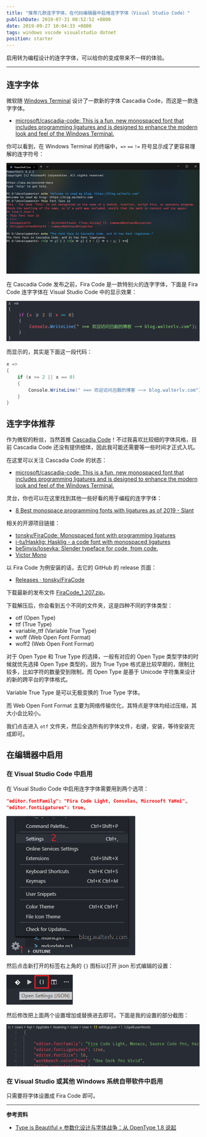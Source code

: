 ```yaml
---
title: "推荐几款连字字体，在代码编辑器中启用连字字体（Visual Studio Code）"
publishDate: 2019-07-31 08:52:52 +0800
date: 2019-09-27 10:04:33 +0800
tags: windows vscode visualstudio dotnet
position: starter
---
```


启用转为编程设计的连字字体，可以给你的变成带来不一样的体验。

---

<div id="toc"></div>

## 连字字体

微软随 [Windows Terminal](https://github.com/microsoft/terminal) 设计了一款新的字体 Cascadia Code，而这是一款连字字体。

- [microsoft/cascadia-code: This is a fun, new monospaced font that includes programming ligatures and is designed to enhance the modern look and feel of the Windows Terminal.](https://github.com/microsoft/cascadia-code)

你可以看到，在 Windows Terminal 的终端中，`=>` `==` `!=` 符号显示成了更容易理解的连字符号：

![Cascadia Code](/static/posts/2019-09-27-10-01-28.png)

在 Cascadia Code 发布之前，Fira Code 是一款特别火的连字字体，下面是 Fira Code 连字字体在 Visual Studio Code 中的显示效果：

![Fira Code in Visual Studio Code](/static/posts/2019-07-30-08-30-37.png)

而显示的，其实是下面这一段代码：

```csharp
x =>
{
    if (x >= 2 || x == 0)
    {
        Console.WriteLine(" >=> 欢迎访问吕毅的博客 ~~> blog.walterlv.com");
    }
}
```

## 连字字体推荐

作为微软的粉丝，当然首推 [Cascadia Code](https://github.com/microsoft/cascadia-code)！不过我喜欢比较细的字体风格，目前 Cascadia Code 还没有提供细体，因此我可能还需要等一些时间才正式入坑。

在这里可以关注 Cascadia Code 的状态：

- [microsoft/cascadia-code: This is a fun, new monospaced font that includes programming ligatures and is designed to enhance the modern look and feel of the Windows Terminal.](https://github.com/microsoft/cascadia-code)

灵台，你也可以在这里找到其他一些好看的用于编程的连字字体：

- [8 Best monospace programming fonts with ligatures as of 2019 - Slant](https://www.slant.co/topics/5611/~monospace-programming-fonts-with-ligatures#2)

相关的开源项目链接：

- [tonsky/FiraCode: Monospaced font with programming ligatures](https://github.com/tonsky/FiraCode)
- [i-tu/Hasklig: Hasklig - a code font with monospaced ligatures](https://github.com/i-tu/Hasklig)
- [be5invis/Iosevka: Slender typeface for code, from code.](https://github.com/be5invis/Iosevka)
- [Victor Mono](https://rubjo.github.io/victor-mono/)

以 Fira Code 为例安装的话，去它的 GitHub 的 release 页面：

- [Releases · tonsky/FiraCode](https://github.com/tonsky/FiraCode/releases)

下载最新的发布文件 [FiraCode_1.207.zip](https://github.com/tonsky/FiraCode/releases/download/1.207/FiraCode_1.207.zip)。

下载解压后，你会看到五个不同的文件夹，这是四种不同的字体类型：

- otf (Open Type)
- ttf (True Type)
- variable_ttf (Variable True Type)
- woff (Web Open Font Format)
- woff2 (Web Open Font Format)

对于 Open Type 和 True Type 的选择，一般有对应的 Open Type 类型字体的时候就优先选择 Open Type 类型的，因为 True Type 格式是比较早期的，限制比较多，比如字符的数量受到限制，而 Open Type 是基于 Unicode 字符集来设计的新的跨平台的字体格式。

Variable True Type 是可以无极变换的 True Type 字体。

而 Web Open Font Format 主要为网络传输优化，其特点是字体均经过压缩，其大小会比较小。

我们点击进入 `otf` 文件夹，然后全选所有的字体文件，右键，安装，等待安装完成即可。

## 在编辑器中启用

### 在 Visual Studio Code 中启用

在 Visual Studio Code 中启用连字字体需要用到两个选项：

```json
"editor.fontFamily": "Fira Code Light, Consolas, Microsoft YaHei",
"editor.fontLigatures": true,
```

![打开 Visual Studio Code 设置](/static/posts/2019-07-31-08-48-38.png)

然后点击新打开的标签右上角的 `{}` 图标以打开 json 形式编辑的设置：

![使用 json 编辑设置](/static/posts/2019-07-31-08-49-46.png)

然后修改把上面两个设置增加或替换进去即可。下面是我的设置的部分截图：

![设置启用连字字体](/static/posts/2019-07-31-08-50-30.png)

### 在 Visual Studio 或其他 Windows 系统自带软件中启用

只需要将字体设置成 Fira Code 即可。

---

**参考资料**

- [Type is Beautiful » 参数化设计与字体战争：从 OpenType 1.8 说起](https://thetype.com/2016/09/10968/)
